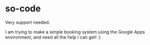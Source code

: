 so-code
=======

Very support needed.

I am trying to make a simple booking system using the Google Apps environment, and need all the help I can get! :)
